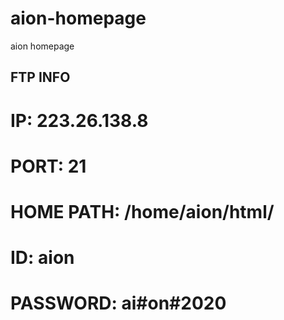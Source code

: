 # aion-homepage
aion homepage


## FTP INFO

# IP: 223.26.138.8
# PORT: 21
# HOME PATH: /home/aion/html/
# ID:  aion
# PASSWORD: ai#on#2020

